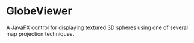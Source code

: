 # GlobeViewer
A JavaFX control for displaying textured 3D spheres using one of several map projection techniques.
